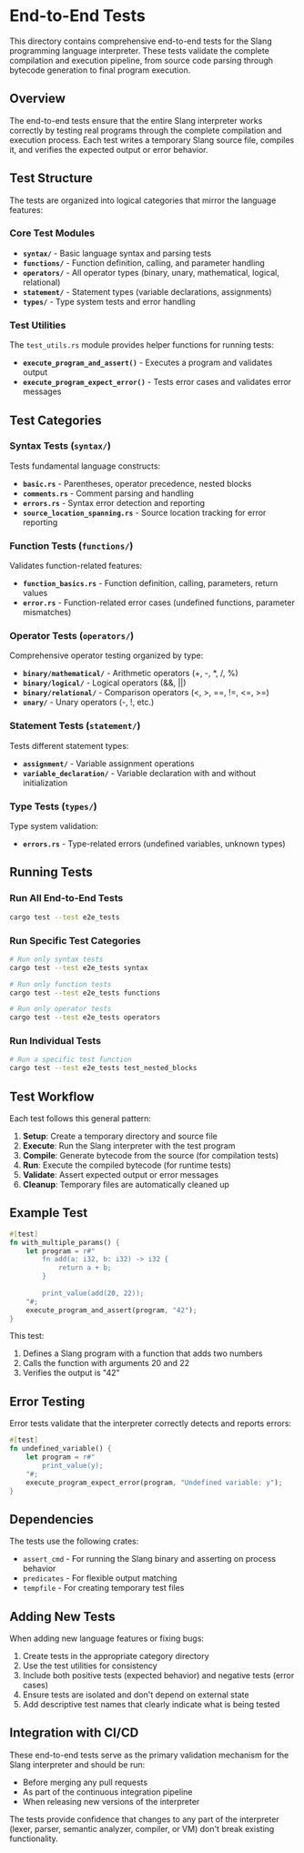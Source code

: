 # End-to-End Tests

This directory contains comprehensive end-to-end tests for the Slang programming language interpreter. These tests validate the complete compilation and execution pipeline, from source code parsing through bytecode generation to final program execution.

## Overview

The end-to-end tests ensure that the entire Slang interpreter works correctly by testing real programs through the complete compilation and execution process. Each test writes a temporary Slang source file, compiles it, and verifies the expected output or error behavior.

## Test Structure

The tests are organized into logical categories that mirror the language features:

### Core Test Modules

- **`syntax/`** - Basic language syntax and parsing tests
- **`functions/`** - Function definition, calling, and parameter handling
- **`operators/`** - All operator types (binary, unary, mathematical, logical, relational)
- **`statement/`** - Statement types (variable declarations, assignments)
- **`types/`** - Type system tests and error handling

### Test Utilities

The `test_utils.rs` module provides helper functions for running tests:

- **`execute_program_and_assert()`** - Executes a program and validates output
- **`execute_program_expect_error()`** - Tests error cases and validates error messages

## Test Categories

### Syntax Tests (`syntax/`)

Tests fundamental language constructs:

- **`basic.rs`** - Parentheses, operator precedence, nested blocks
- **`comments.rs`** - Comment parsing and handling
- **`errors.rs`** - Syntax error detection and reporting
- **`source_location_spanning.rs`** - Source location tracking for error reporting

### Function Tests (`functions/`)

Validates function-related features:

- **`function_basics.rs`** - Function definition, calling, parameters, return values
- **`error.rs`** - Function-related error cases (undefined functions, parameter mismatches)

### Operator Tests (`operators/`)

Comprehensive operator testing organized by type:

- **`binary/mathematical/`** - Arithmetic operators (+, -, *, /, %)
- **`binary/logical/`** - Logical operators (&&, ||)
- **`binary/relational/`** - Comparison operators (<, >, ==, !=, <=, >=)
- **`unary/`** - Unary operators (-, !, etc.)

### Statement Tests (`statement/`)

Tests different statement types:

- **`assignment/`** - Variable assignment operations
- **`variable_declaration/`** - Variable declaration with and without initialization

### Type Tests (`types/`)

Type system validation:

- **`errors.rs`** - Type-related errors (undefined variables, unknown types)

## Running Tests

### Run All End-to-End Tests

```bash
cargo test --test e2e_tests
```

### Run Specific Test Categories

```bash
# Run only syntax tests
cargo test --test e2e_tests syntax

# Run only function tests
cargo test --test e2e_tests functions

# Run only operator tests
cargo test --test e2e_tests operators
```

### Run Individual Tests

```bash
# Run a specific test function
cargo test --test e2e_tests test_nested_blocks
```

## Test Workflow

Each test follows this general pattern:

1. **Setup**: Create a temporary directory and source file
2. **Execute**: Run the Slang interpreter with the test program
3. **Compile**: Generate bytecode from the source (for compilation tests)
4. **Run**: Execute the compiled bytecode (for runtime tests)
5. **Validate**: Assert expected output or error messages
6. **Cleanup**: Temporary files are automatically cleaned up

## Example Test

```rust
#[test]
fn with_multiple_params() {
    let program = r#"
        fn add(a: i32, b: i32) -> i32 {
            return a + b;
        }
        
        print_value(add(20, 22));
    "#;
    execute_program_and_assert(program, "42");
}
```

This test:

1. Defines a Slang program with a function that adds two numbers
2. Calls the function with arguments 20 and 22
3. Verifies the output is "42"

## Error Testing

Error tests validate that the interpreter correctly detects and reports errors:

```rust
#[test]
fn undefined_variable() {
    let program = r#"
        print_value(y); 
    "#;
    execute_program_expect_error(program, "Undefined variable: y");
}
```

## Dependencies

The tests use the following crates:

- `assert_cmd` - For running the Slang binary and asserting on process behavior
- `predicates` - For flexible output matching
- `tempfile` - For creating temporary test files

## Adding New Tests

When adding new language features or fixing bugs:

1. Create tests in the appropriate category directory
2. Use the test utilities for consistency
3. Include both positive tests (expected behavior) and negative tests (error cases)
4. Ensure tests are isolated and don't depend on external state
5. Add descriptive test names that clearly indicate what is being tested

## Integration with CI/CD

These end-to-end tests serve as the primary validation mechanism for the Slang interpreter and should be run:

- Before merging any pull requests
- As part of the continuous integration pipeline
- When releasing new versions of the interpreter

The tests provide confidence that changes to any part of the interpreter (lexer, parser, semantic analyzer, compiler, or VM) don't break existing functionality.
